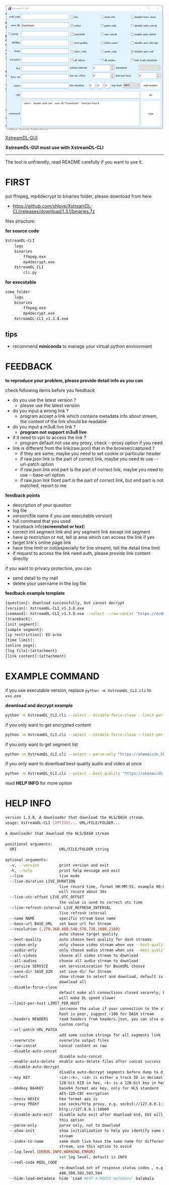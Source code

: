 ![XstreamDL-GUI](images/oCam_2021_12_19_00_07_34_559.gif)

[XstreamDL-GUI](https://github.com/xhlove/XstreamDL-CLI/releases/download/1.3.8/XstreamDL-GUI_v1.3.8.exe)

**XstreamDL-GUI must use with XstreamDL-CLI**

---

The tool is unfriendly, read README carefully if you want to use it.

# FIRST

put ffmpeg, mp4decrypt to binaries folder, please download from here

- https://github.com/xhlove/XstreamDL-CLI/releases/download/1.3.1/binaries.7z

files structure:

**for source code**

```bash
XstreamDL-CLI
    logs
    binaries
        ffmpeg.exe
        mp4decrypt.exe
    XstreamDL_CLI
        cli.py
```

**for executable**

```bash
some_folder
    logs
    binaries
        ffmpeg.exe
        mp4decrypt.exe
    XstreamDL-CLI_v1.3.8.exe
```

## tips

- recommend **miniconda** to manage your virtual python environment

# FEEDBACK

**to reproduce your problem, please provide detail info as you can**

check following items before you feedback

- do you use the latest version ?
    - please use the latest version
- do you input a wrong link ?
    - program accept a link which contains metadata info about stream, the content of the link should be readable
- do you input a m3u8 live link ?
    - **program not support m3u8 live**
- if it need to vpn to access the link ?
    - program default not use any proxy, check --proxy option if you need
- link is different from the link(raw.json) that in the browser/captured ?
    - if they are same, maybe you need to set cookie or particular header
    - if raw.json link is the part of correct link, maybe you need to use --url-patch option
    - if raw.json link end part is the part of correct link, maybe you need to use --base-url option
    - if raw.json link front part is the part of correct link, but end part is not matched, report to me

**feedback points**

- description of your question
- log file
- version(file name if you use executable version)
- full command that you used
- traceback info(**screenshot or text**)
- correct init segment link and any segment link except init segment
- have ip restriction or not, tell ip area which can access the link if yes
- target link's online page link
- have time limit or not(especially for live stream), tell the detail time limit
- if request to access the link need auth, please provide link content directly

if you want to privacy protection, you can

- send detail to my mail
- delete your username in the log file

**feedback example template**

```bash
[question]: download successfully, but cannot decrypt
[version]: XstreamDL-CLI_v1.3.8.exe
[command]: XstreamDL-CLI_v1.3.8.exe --select --raw-concat "https://ec05-poz1.waw2.cache.orange.pl/canal/v/canal/vod/store01/FPL_Y6mY2VScXBCoXRHn6R9K/_/hd4-hssdrm02.ism/manifest"
[traceback]:
[init segment]:
[sample segment]:
[ip restriction]: EU area
[time limit]:
[online page]:
[log file]:(attachment)
[link content]:(attachment)
```

# EXAMPLE COMMAND

if you use executable version, replace `python -m XstreamDL_CLI.cli` to `xxx.exe`

**download and decrypt example**

```bash
python -m XstreamDL_CLI.cli --select --disable-force-close --limit-per-host 100 --key f31203576a323d09d0c305d236a0c793:00fa546ee19f98fc0044237d2ceb820b "https://akamaicdn.hbogo.eu/a9626f47-b065-2a26-43f9-a3094fb7c4d3_hbo/COMP/29223422_hun_comp_d35eda69-a367-4b47-aa0c-a51032d94be2_3400000_v2.ism/manifest"
```

if you only want to get encrypted content

```bash
python -m XstreamDL_CLI.cli --select --disable-force-close --limit-per-host 100 --raw-concat "https://akamaicdn.hbogo.eu/a9626f47-b065-2a26-43f9-a3094fb7c4d3_hbo/COMP/29223422_hun_comp_d35eda69-a367-4b47-aa0c-a51032d94be2_3400000_v2.ism/manifest"
```

if you only want to get segment list

```bash
python -m XstreamDL_CLI.cli --select --parse-only "https://akamaicdn.hbogo.eu/a9626f47-b065-2a26-43f9-a3094fb7c4d3_hbo/COMP/29223422_hun_comp_d35eda69-a367-4b47-aa0c-a51032d94be2_3400000_v2.ism/manifest"
```

if you only want to download best quality audio and video at once

```bash
python -m XstreamDL_CLI.cli --select --best-quality "https://akamaicdn.hbogo.eu/a9626f47-b065-2a26-43f9-a3094fb7c4d3_hbo/COMP/29223422_hun_comp_d35eda69-a367-4b47-aa0c-a51032d94be2_3400000_v2.ism/manifest"
```

read **HELP INFO** for more option

# HELP INFO

```bash
version 1.3.8, A downloader that download the HLS/DASH stream.
usage: XstreamDL-CLI [OPTION]... URL/FILE/FOLDER...

A downloader that download the HLS/DASH stream

positional arguments:
  URI                   URL/FILE/FOLDER string

optional arguments:
  -v, --version         print version and exit
  -h, --help            print help message and exit
  --live                live mode
  --live-duration LIVE_DURATION
                        live record time, format HH:MM:SS, example 00:00:30
                        will record about 30s
  --live-utc-offset LIVE_UTC_OFFSET
                        the value is used to correct utc time
  --live-refresh-interval LIVE_REFRESH_INTERVAL
                        live refresh interval
  --name NAME           specific stream base name
  --base-url BASE_URL   set base url for Stream
  --resolution {,270,360,480,540,576,720,1080,2160}
                        auto choose target quality
  --best-quality        auto choose best quality for dash streams
  --video-only          only choose video stream when use --best-quality
  --audio-only          only choose audio stream when use --best-quality
  --all-videos          choose all video stream to download
  --all-audios          choose all audio stream to download
  --service SERVICE     set serviceLocation for BaseURL choose
  --save-dir SAVE_DIR   set save dir for Stream
  --select              show stream to select and download, default is to
                        download all
  --disable-force-close
                        default make all connections closed securely, but it
                        will make DL speed slower
  --limit-per-host LIMIT_PER_HOST
                        increase the value if your connection to the stream
                        host is poor, suggest >100 for DASH stream
  --headers HEADERS     read headers from headers.json, you can also use
                        custom config
  --url-patch URL_PATCH
                        add some custom strings for all segments link
  --overwrite           overwrite output files
  --raw-concat          concat content as raw
  --disable-auto-concat
                        disable auto-concat
  --enable-auto-delete  enable auto-delete files after concat success
  --disable-auto-decrypt
                        disable auto-decrypt segments before dump to disk
  --key KEY             <id>:<k>, <id> is either a track ID in decimal or a
                        128-bit KID in hex, <k> is a 128-bit key in hex
  --b64key B64KEY       base64 format aes key, only for HLS standard
                        AES-128-CBC encryption
  --hexiv HEXIV         hex format aes iv
  --proxy PROXY         use socks/http proxy, e.g. socks5://127.0.0.1:10808 or
                        http://127.0.0.1:10809
  --disable-auto-exit   disable auto exit after download end, GUI will use
                        this option
  --parse-only          parse only, not to download
  --show-init           show initialization to help you identify same name
                        stream
  --index-to-name       some dash live have the same name for different
                        stream, use this option to avoid
  --log-level {DEBUG,INFO,WARNING,ERROR}
                        set log level, default is INFO
  --redl-code REDL_CODE
                        re-download set of response status codes , e.g.
                        408,500,502,503,504
  --hide-load-metadata  hide `Load #EXT-X-MEDIA metadata` balabala
```